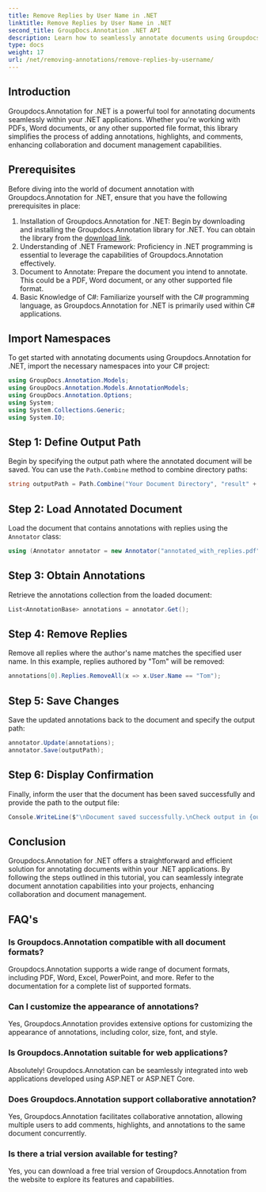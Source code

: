 ```yaml
---
title: Remove Replies by User Name in .NET
linktitle: Remove Replies by User Name in .NET
second_title: GroupDocs.Annotation .NET API
description: Learn how to seamlessly annotate documents using Groupdocs.Annotation for .NET. Enhance collaboration and document management with this powerful tool.
type: docs
weight: 17
url: /net/removing-annotations/remove-replies-by-username/
---
```

## Introduction
Groupdocs.Annotation for .NET is a powerful tool for annotating documents seamlessly within your .NET applications. Whether you're working with PDFs, Word documents, or any other supported file format, this library simplifies the process of adding annotations, highlights, and comments, enhancing collaboration and document management capabilities.
## Prerequisites
Before diving into the world of document annotation with Groupdocs.Annotation for .NET, ensure that you have the following prerequisites in place:
1. Installation of Groupdocs.Annotation for .NET: Begin by downloading and installing the Groupdocs.Annotation library for .NET. You can obtain the library from the [download link](https://releases.groupdocs.com/annotation/net/).
2. Understanding of .NET Framework: Proficiency in .NET programming is essential to leverage the capabilities of Groupdocs.Annotation effectively.
3. Document to Annotate: Prepare the document you intend to annotate. This could be a PDF, Word document, or any other supported file format.
4. Basic Knowledge of C#: Familiarize yourself with the C# programming language, as Groupdocs.Annotation for .NET is primarily used within C# applications.

## Import Namespaces
To get started with annotating documents using Groupdocs.Annotation for .NET, import the necessary namespaces into your C# project:
```csharp
using GroupDocs.Annotation.Models;
using GroupDocs.Annotation.Models.AnnotationModels;
using GroupDocs.Annotation.Options;
using System;
using System.Collections.Generic;
using System.IO;
```
## Step 1: Define Output Path
Begin by specifying the output path where the annotated document will be saved. You can use the `Path.Combine` method to combine directory paths:
```csharp
string outputPath = Path.Combine("Your Document Directory", "result" + Path.GetExtension("input.pdf"));
```
## Step 2: Load Annotated Document
Load the document that contains annotations with replies using the `Annotator` class:
```csharp
using (Annotator annotator = new Annotator("annotated_with_replies.pdf"))
```
## Step 3: Obtain Annotations
Retrieve the annotations collection from the loaded document:
```csharp
List<AnnotationBase> annotations = annotator.Get();
```
## Step 4: Remove Replies
Remove all replies where the author's name matches the specified user name. In this example, replies authored by "Tom" will be removed:
```csharp
annotations[0].Replies.RemoveAll(x => x.User.Name == "Tom");
```
## Step 5: Save Changes
Save the updated annotations back to the document and specify the output path:
```csharp
annotator.Update(annotations);
annotator.Save(outputPath);
```
## Step 6: Display Confirmation
Finally, inform the user that the document has been saved successfully and provide the path to the output file:
```csharp
Console.WriteLine($"\nDocument saved successfully.\nCheck output in {outputPath}.");
```
## Conclusion
Groupdocs.Annotation for .NET offers a straightforward and efficient solution for annotating documents within your .NET applications. By following the steps outlined in this tutorial, you can seamlessly integrate document annotation capabilities into your projects, enhancing collaboration and document management.
## FAQ's
### Is Groupdocs.Annotation compatible with all document formats?
Groupdocs.Annotation supports a wide range of document formats, including PDF, Word, Excel, PowerPoint, and more. Refer to the documentation for a complete list of supported formats.
### Can I customize the appearance of annotations?
Yes, Groupdocs.Annotation provides extensive options for customizing the appearance of annotations, including color, size, font, and style.
### Is Groupdocs.Annotation suitable for web applications?
Absolutely! Groupdocs.Annotation can be seamlessly integrated into web applications developed using ASP.NET or ASP.NET Core.
### Does Groupdocs.Annotation support collaborative annotation?
Yes, Groupdocs.Annotation facilitates collaborative annotation, allowing multiple users to add comments, highlights, and annotations to the same document concurrently.
### Is there a trial version available for testing?
Yes, you can download a free trial version of Groupdocs.Annotation from the website to explore its features and capabilities.
